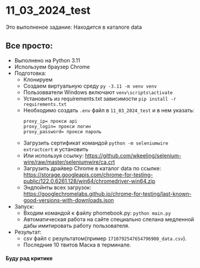 # 11_03_2024_test
Это выполненое задание:
Находится в каталоге data


## Все просто:
- Выполнено на Python 3.11
- Используем браузер Chrome
- Подготовка:
  - Клонируем
  - Создаем виртуальную среду `py -3.11 -m venv venv` 
  - Пользовватели Windows включают `venv\scripts\activate` 
  - Установить из requirements.txt зависимости `pip install -r requirements.txt` 
  - Необходимо создать `.env` файл в `11_03_2024_test` и в нем указать:
    ```
    proxy_ip= прокси api
    proxy_login= прокси логин
    proxy_password= прокси пароль
    ```
  - Загрузить сертификат командой `python -m seleniumwire extractcert` и установить
   - Или используя ссылку: https://github.com/wkeeling/selenium-wire/raw/master/seleniumwire/ca.crt
  - Загрузить драйвер Chrome в каталог data по ссылке: https://storage.googleapis.com/chrome-for-testing-public/122.0.6261.128/win64/chromedriver-win64.zip
   - Эндпойнты всех загрузок: https://googlechromelabs.github.io/chrome-for-testing/last-known-good-versions-with-downloads.json
- Запуск:
  - Входим командой к файлу phomebook.py: `python main.py` 
  - Автоматическая работа на сайте специально слелана медленной дабы имитировать работу пользователя.
- Результат:
  - csv файл с результатом(пример `1710792547654796900_data.csv`).
  - Последние 10 твитов Маска в терминале.

 

#### Буду рад критике
